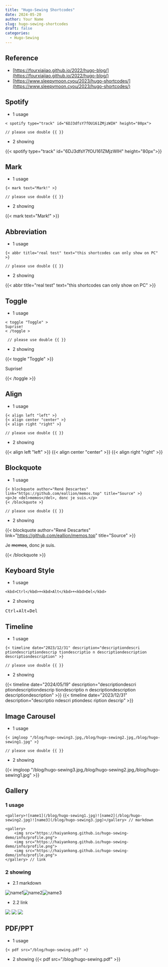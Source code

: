 ```yaml
---
title: "Hugo-Sewing Shortcodes"
date: 2024-05-20
author: Your Name
slug: hugo-sewing-shortcodes
draft: false
categories:
  - Hugo-Sewing
---
```


## Reference

- [https://fourxiajiao.github.io/2022/hugo-blog/](https://fourxiajiao.github.io/2022/hugo-blog/)
- [https://www.sleepymoon.cyou/2023/hugo-shortcodes/](https://www.sleepymoon.cyou/2023/hugo-shortcodes/)

## Spotify
-   1 usage

```
< spotify type="track" id="6DJ3dfsY7fOU161ZMjzWIH" height="80px">

// please use double {{ }}
```

-   2 showing

{{< spotify type="track" id="6DJ3dfsY7fOU161ZMjzWIH" height="80px">}}


## Mark

-   1 usage

```
{< mark text="Mark!" >} 

// please use double {{ }}
```

-   2 showing

{{< mark text="Mark!" >}}


## Abbreviation

- 1 usage

```
{< abbr title="real test" text="this shortcodes can only show on PC" >} 

// please use double {{ }}
```

- 2 showing

{{< abbr title="real test" text="this shortcodes can only show on PC" >}}


## Toggle

- 1 usage

```
< toggle "Toggle" >
Suprise!
< /toggle >

 // please use double {{ }}
```

- 2 showing

{{< toggle "Toggle" >}}

Suprise!

{{< /toggle >}}


## Align

- 1 usage

```
{< align left "left" >}
{< align center "center" >}
{< align right "right" >}

// please use double {{ }}
```

- 2 showing

{{< align left "left" >}}
{{< align center "center" >}}
{{< align right "right" >}}



## Blockquote

- 1 usage

```
{< blockquote author="René Descartes" link="https://github.com/eallion/memos.top" title="Source" >}
<p>Je <del>memos</del>, donc je suis.</p>
{< /blockquote >}

// please use double {{ }}
```

- 2 showing

{{< blockquote author="René Descartes" link="https://github.com/eallion/memos.top" title="Source" >}}

<p>Je <del>memos</del>, donc je suis.</p>

{{< /blockquote >}}


## Keyboard Style

- 1 usage

```
<kbd>Ctrl</kbd>+<kbd>Alt</kbd>+<kbd>Del</kbd>
```

- 2 showing

<kbd>Ctrl</kbd>+<kbd>Alt</kbd>+<kbd>Del</kbd>


## Timeline

- 1 usage

```
{< timeline date="2023/12/31" description="descriptiondescri ptiondescriptiondescrip tiondescriptio n descriptiondescription descriptiondescription" >}

// please use double {{ }}
```

- 2 showing

{{< timeline date="2024/05/19" description="descriptiondescri ptiondescriptiondescrip tiondescriptio n descriptiondescription descriptiondescription" >}}
{{< timeline date="2023/12/31" description="descriptio ndescri ptiondesc ription descrip" >}}

## Image Carousel

- 1 usage

```
{< imgloop "/blog/hugo-sewing3.jpg,/blog/hugo-sewing2.jpg,/blog/hugo-sewing1.jpg" >}

// please use double {{ }}
```

- 2 showing


{{< imgloop "/blog/hugo-sewing3.jpg,/blog/hugo-sewing2.jpg,/blog/hugo-sewing1.jpg" >}}

## Gallery

### 1 usage

```
<gallery>![name1](/blog/hugo-sewing1.jpg)![name2](/blog/hugo-sewing2.jpg)![name3](/blog/hugo-sewing3.jpg)</gallery> // markdown

<gallery>
    <img src="https://haiyankong.github.io/hugo-sewing-demo/info/profile.png">
	<img src="https://haiyankong.github.io/hugo-sewing-demo/info/profile.png">
	<img src="https://haiyankong.github.io/hugo-sewing-demo/info/profile.png">
</gallery> // link
```

### 2 showing

- 2.1 markdown

<gallery>![name1](/blog/hugo-sewing1.jpg)![name2](/blog/hugo-sewing2.jpg)![name3](/blog/hugo-sewing3.jpg)</gallery>

- 2.2 link

<gallery>
    <img src="https://haiyankong.github.io/hugo-sewing-demo/info/profile.png">
	<img src="https://haiyankong.github.io/hugo-sewing-demo/info/profile.png">
	<img src="https://haiyankong.github.io/hugo-sewing-demo/info/profile.png">
</gallery>



## PDF/PPT

- 1 usage
```
{< pdf src="/blog/hugo-sewing.pdf" >}
```

- 2 showing
{{< pdf src="/blog/hugo-sewing.pdf" >}}
